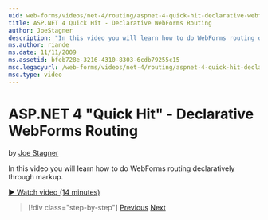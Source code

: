 ```yaml
---
uid: web-forms/videos/net-4/routing/aspnet-4-quick-hit-declarative-webforms-routing
title: ASP.NET 4 Quick Hit - Declarative WebForms Routing
author: JoeStagner
description: "In this video you will learn how to do WebForms routing declaratively through markup."
ms.author: riande
ms.date: 11/11/2009
ms.assetid: bfeb728e-3216-4310-8303-6cdb79255c15
msc.legacyurl: /web-forms/videos/net-4/routing/aspnet-4-quick-hit-declarative-webforms-routing
msc.type: video
---
```

# ASP.NET 4 "Quick Hit" - Declarative WebForms Routing

by [Joe Stagner](https://github.com/JoeStagner)

In this video you will learn how to do WebForms routing declaratively through markup. 

[&#9654; Watch video (14 minutes)](https://channel9.msdn.com/Blogs/ASP-NET-Site-Videos/aspnet-4-quick-hit-declarative-webforms-routing)

> [!div class="step-by-step"]
> [Previous](aspnet-4-quick-hit-imperative-webforms-routing.md)
> [Next](aspnet-4-quick-hit-outbound-webforms-routing.md)
